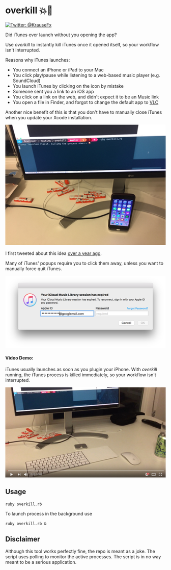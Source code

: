 # overkill 💥🎵

[![Twitter: @KrauseFx](https://img.shields.io/badge/contact-@KrauseFx-blue.svg?style=flat)](https://twitter.com/KrauseFx)

Did iTunes ever launch without you opening the app? 

Use _overkill_ to instantly kill iTunes once it opened itself, so your workflow isn't interrupted.

Reasons why iTunes launches:

- You connect an iPhone or iPad to your Mac
- You click play/pause while listening to a web-based music player (e.g. SoundCloud)
- You launch iTunes by clicking on the icon by mistake
- Someone sent you a link to an iOS app
- You click on a link on the web, and didn't expect it to be an Music link
- You open a file in Finder, and forgot to change the default app to [VLC](https://www.videolan.org/vlc/index.html)

Another nice benefit of this is that you don't have to manually close iTunes when you update your Xcode installation.

[![assets/Picture.jpg](assets/Picture.jpg)](https://youtu.be/r1zhJ5wn5sk)

I first tweeted about this idea [over a year ago](https://twitter.com/krausefx/status/649706992655708164).

Many of iTunes' popups require you to click them away, unless you want to manually force quit iTunes.

<p align="center">
  <img src="assets/iTunesLogin.png" width="650" />
</p>

#### Video Demo:

iTunes usually launches as soon as you plugin your iPhone. With _overkill_ running, the iTunes process is killed immediately, so your workflow isn't interrupted.

[![assets/Thumbnail.jpg](assets/Thumbnail.jpg)](https://youtu.be/r1zhJ5wn5sk)

## Usage

```
ruby overkill.rb
```

To launch process in the background use

```
ruby overkill.rb &
```

## Disclaimer

Although this tool works perfectly fine, the repo is meant as a joke. The script uses polling to monitor the active processes. The script is in no way meant to be a serious application.
